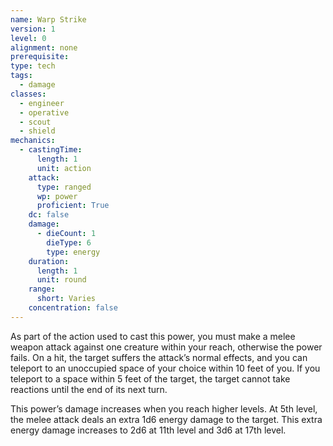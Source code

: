 ```yaml
---
name: Warp Strike
version: 1
level: 0
alignment: none
prerequisite: 
type: tech
tags:
  - damage
classes:
  - engineer
  - operative
  - scout
  - shield
mechanics:
  - castingTime:
      length: 1
      unit: action
    attack:
      type: ranged
      wp: power
      proficient: True
    dc: false
    damage:
      - dieCount: 1
        dieType: 6
        type: energy
    duration:
      length: 1
      unit: round
    range:
      short: Varies
    concentration: false
---
```

As part of the action used to cast this power, you must make a melee weapon attack against one creature within your reach, otherwise the power fails. On a hit, the target suffers the attack’s normal effects, and you can teleport to an unoccupied space of your choice within 10 feet of you. If you teleport to a space within 5 feet of the target, the target cannot take reactions until the end of its next turn.

This power’s damage increases when you reach higher levels. At 5th level, the melee attack deals an extra 1d6 energy damage to the target. This extra energy damage increases to 2d6 at 11th level and 3d6 at 17th level.
    